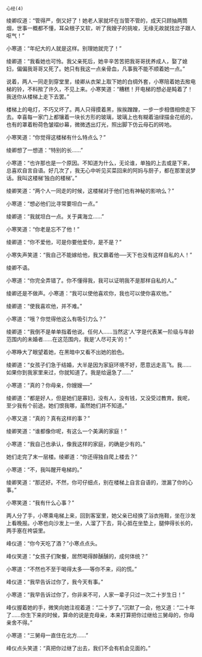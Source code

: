     心经(4) 

   绫卿叹道：“管得严，倒又好了！她老人家就坏在当管不管的，成天只顾抽两筒烟，世事一概都不懂，耳朵根子又软，听了我嫂子的挑唆，无缘无故就找岔子跟人呕气！”

   小寒道：“年纪大的人就是这样。别理她就完了！”

   绫卿道：“我看她也可怜。我父亲死后，她辛辛苦苦把我哥哥抚养成人，娶了媳妇，偏偏我哥哥又死了。她只有我这一点亲骨血，凡事我不能不顺着她一点。”

   说着，两人一同走到穿堂里，绫卿从衣架上取下她的白绸外套，小寒陪着她去揿电梯的铃，不料揿了许久，不见上来。小寒笑道：“糟糕！开电梯的想必是盹着了！我送你从楼梯上走下去罢。”

   楼梯上的电灯，不巧又坏了。两人只得摸着黑，挨挨蹭蹭，一步一步相偎相傍走下去。幸喜每一家门上都镶着一块长方形的玻璃，玻璃上也有糊着油绿描金花纸的，也有的罩着粉荷色皱褶纱幕，微微透出灯光，照出脚下仿云母石的砖地。

   小寒笑道：“你觉得这楼梯有什么特点么？”

   绫卿想了一想道：“特别的长……”

   小寒道：“也许那也是一个原因。不知道为什么，无论谁，单独的上去或是下来，总喜欢自言自语。好几次了，我无心中听见买菜回来的阿妈与厨子，都在那里说梦话。我叫这楼梯‘独白的楼梯’。”

   绫卿笑道：“两个人一同走的时候，这楼梯对于他们也有神秘的影响么？”

   小寒道：“想必他们比寻常要坦白一点。”

   绫卿道：“我就坦白一点。关于龚海立……”

   小寒笑道：“你老是忘不了他！”

   绫卿道：“你不爱他，可是你要他爱你，是不是？”

   小寒失声笑道：“我自己不能嫁给他，我又霸着他──天下也没有这样自私的人！”

   绫卿不语。

   小寒道：“你完全弄错了。你不懂得我，我可以证明我不是那样自私的人。”

   绫卿还是不做声。小寒道：“我可以使他喜欢你，我也可以使你喜欢他。”

   绫卿道：“使我喜欢他，并不难。”

   小寒道：“哦？你觉得他这么有吸引力么？”

   绫卿道：“我倒不是单单指着他说。任何人……当然这‘人’字是代表某一阶级与年龄范围内的未婚者……在这范围内，我是‘人尽可夫’的！”

   小寒睁大了眼望着她，在黑暗中又看不出她的脸色。

   绫卿道：“女孩子们急于结婚，大半是因为家庭环境不好，愿意远走高飞。我……如果你到我家里来过，你就知道了。我是给逼急了……”

   小寒道：“真的？你母亲，你嫂嫂──”

   绫卿道：“都是好人，但是她们是寡妇，没有人，没有钱，又没受过教育。我呢，至少我有个前途。她们恨我哪，虽然她们并不知道。”

   小寒又道：“真的？真有这样的事？”

   绫卿笑道：“谁都像你呢，有这么一个美满的家庭！”

   小寒道：“我自己也承认，像我这样的家庭，的确是少有的。”

   她们走完了末一层楼。绫卿道：“你还得独自爬上楼去？”

   小寒道：“不，我叫醒开电梯的。”

   绫卿笑道：“那还好。不然，你可仔细点，别在楼梯上自言自语的，泄漏了你的心事。”

   小寒笑道：“我有什么心事？”

   两人分了手，小寒乘电梯上来，回到客室里，她父亲已经换了浴衣拖鞋，坐在沙发上看晚报。小寒也向沙发上一坐，人溜了下去，背心抵在坐垫上，腿伸得长长的，两手塞在袴袋里。

   峰仪道：“你今天吃了酒？”小寒点点头。

   峰仪笑道：“女孩子们聚餐，居然喝得醉醺醺的，成何体统？”

   小寒道：“不然也不至于喝得太多──等你不来，闷的慌。”

   峰仪道：“我早告诉过你了，我今天有事。”

   小寒道：“我早告诉过你了，你非来不可，人家一辈子只过一次二十岁生日！”

   峰仪握着她的手，微笑向她注视着道：“二十岁了。”沉默了一会，他又道：“二十年了……你生下来的时候，算命的说是克母亲，本来打算把你过继给三舅母的，你母亲舍不得。”

   小寒道：“三舅母一直住在北方……”

   峰仪点头笑道：“真把你过继了出去，我们不会有机会见面的。”


